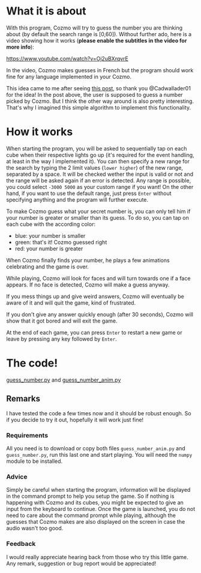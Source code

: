 # What it is about
With this program, Cozmo will try to guess the number you are thinking about (by default the search range is [0,60]). Without further ado, here is a video showing how it works (**please enable the subtitles in the video for more info**):

https://www.youtube.com/watch?v=Oj2uBXrqvrE

In the video, Cozmo makes guesses in French but the program should work fine for any language implemented in your Cozmo. 

This idea came to me after seeing [this post](https://forums.anki.com/t/number-guessing-game/10846), so thank you @Cadwallader01 for the idea!
In the post above, the user is supposed to guess a number picked by Cozmo. But I think the other way around is also pretty interesting. That's why I imagined this simple algorithm to implement this functionality.

# How it works
When starting the program, you will be asked to sequentially tap on each cube when their respective lights go up (it's required for the event handling, at least in the way I implemented it). You can then specify a new range for the search by typing the 2 limit values (`lower higher`) of the new range, separated by a space. It will be checked wether the input is valid or not and the range will be asked again if an error is detected. Any range is possible, you could select `-3000 5000` as your custom range if you want!
On the other hand, if you want to use the default range, just press `Enter` without specifying anything and the program will further execute. 

To make Cozmo guess what your secret number is, you can only tell him if your number is greater or smaller than its guess. To do so, you can tap on each cube with the according color:

- blue: your number is smaller
- green: that's it! Cozmo guessed right
- red: your number is greater

When Cozmo finally finds your number, he plays a few animations celebrating and the game is over.

While playing, Cozmo will look for faces and will turn towards one if a face appears. If no face is detected, Cozmo will make a guess anyway.

If you mess things up and give weird answers, Cozmo will eventually be aware of it and will quit the game, kind of frustrated. 

If you don't give any answer quickly enough (after 30 seconds), Cozmo will show that it got bored and will exit the game.

At the end of each game, you can press `Enter` to restart a new game or leave by pressing any key followed by `Enter`. 

# The code!
[guess_number.py](https://github.com/LucasWaelti/Cozmo/blob/master/guess_number/guess_number.py) and 
[guess_number_anim.py](https://github.com/LucasWaelti/Cozmo/blob/master/guess_number/guess_number_anim.py)

## Remarks
I have tested the code a few times now and it should be robust enough. So if you decide to try it out, hopefully it will work just fine!

### Requirements
All you need is to download or copy both files `guess_number_anim.py` and `guess_number.py`, run this last one and start playing. You will need the `numpy` module to be installed. 

### Advice
Simply be careful when starting the program, information will be displayed in the command prompt to help you setup the game. So if nothing is happening with Cozmo and its cubes, you might be expected to give an input from the keyboard to continue. Once the game is launched, you do not need to care about the command prompt while playing, although the guesses that Cozmo makes are also displayed on the screen in case the audio wasn't too good. 

### Feedback
I would really appreciate hearing back from those who try this little game. Any remark, suggestion or bug report would be appreciated!
